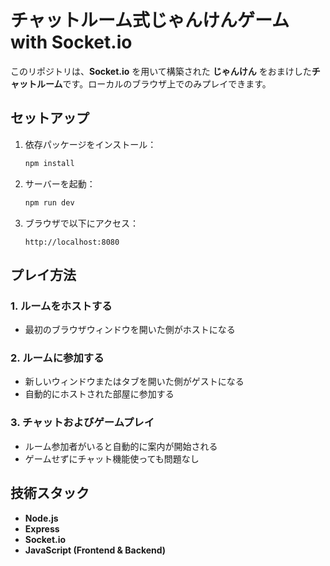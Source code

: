 # チャットルーム式じゃんけんゲーム with Socket.io

このリポジトリは、**Socket.io** を用いて構築された **じゃんけん** をおまけした**チャットルーム**です。ローカルのブラウザ上でのみプレイできます。

## セットアップ
1. 依存パッケージをインストール：

   ```bash
   npm install
   ```

2. サーバーを起動：

   ```bash
   npm run dev
   ```

3. ブラウザで以下にアクセス：

   ```
   http://localhost:8080
   ```

## プレイ方法

### 1. ルームをホストする

- 最初のブラウザウィンドウを開いた側がホストになる

### 2. ルームに参加する

- 新しいウィンドウまたはタブを開いた側がゲストになる
- 自動的にホストされた部屋に参加する

### 3. チャットおよびゲームプレイ

- ルーム参加者がいると自動的に案内が開始される
- ゲームせずにチャット機能使っても問題なし

## 技術スタック

- **Node.js**
- **Express**
- **Socket.io**
- **JavaScript (Frontend & Backend)**
